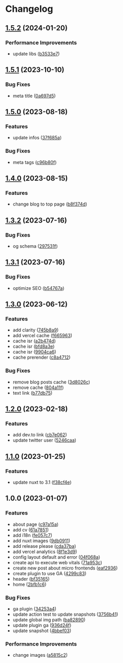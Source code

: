 # Changelog

## [1.5.2](https://github.com/gabrielcaiana/website/compare/v1.5.1...v1.5.2) (2024-01-20)


### Performance Improvements

* update libs ([b3533e7](https://github.com/gabrielcaiana/website/commit/b3533e760eca4393e584a0074b3d2286d71998a8))

## [1.5.1](https://github.com/gabrielcaiana/website/compare/v1.5.0...v1.5.1) (2023-10-10)


### Bug Fixes

* meta title ([0a697d5](https://github.com/gabrielcaiana/website/commit/0a697d5d4edbbe2b9f5548535abd49a7d8f154fb))

## [1.5.0](https://github.com/gabrielcaiana/website/compare/v1.4.0...v1.5.0) (2023-08-18)


### Features

* update infos ([37f685a](https://github.com/gabrielcaiana/website/commit/37f685a8582138366c63994a25fea55211cc668e))


### Bug Fixes

* meta tags ([c96b80f](https://github.com/gabrielcaiana/website/commit/c96b80f9f41475f2dc68d4d2657117282ab13990))

## [1.4.0](https://github.com/gabrielcaiana/website/compare/v1.3.2...v1.4.0) (2023-08-15)


### Features

* change blog to top page ([b8f374d](https://github.com/gabrielcaiana/website/commit/b8f374d8fc701367247ab8d8700ab4ecfe17e233))

## [1.3.2](https://github.com/gabrielcaiana/website/compare/v1.3.1...v1.3.2) (2023-07-16)


### Bug Fixes

* og schema ([297531f](https://github.com/gabrielcaiana/website/commit/297531f14a96b150b2df090b1efaa2843b77b19c))

## [1.3.1](https://github.com/gabrielcaiana/website/compare/v1.3.0...v1.3.1) (2023-07-16)


### Bug Fixes

* optimize SEO ([b54767a](https://github.com/gabrielcaiana/website/commit/b54767a5a448f2e469d2457a156c41ff3d6d7a0d))

## [1.3.0](https://github.com/gabrielcaiana/website/compare/v1.2.0...v1.3.0) (2023-06-12)


### Features

* add clarity ([745b8a9](https://github.com/gabrielcaiana/website/commit/745b8a92fdfefa1f4c28cd8a530be14c00f88a72))
* add vercel cache ([f665963](https://github.com/gabrielcaiana/website/commit/f665963dfc41a0d1e5ca4531614b43a0f70438ef))
* cache isr ([a2b474d](https://github.com/gabrielcaiana/website/commit/a2b474d60d46bf477fcf3a38bd5c5ad7280e255f))
* cache isr ([bfd8a3e](https://github.com/gabrielcaiana/website/commit/bfd8a3e65cc5bf4d1cfc74088a5e1fd69e946264))
* cache isr ([9904ca6](https://github.com/gabrielcaiana/website/commit/9904ca6fa957759ab59a05cb2857ff68a2aa1da8))
* cache prerender ([c8a4712](https://github.com/gabrielcaiana/website/commit/c8a4712e9e27c31df5a23266e01a171e1ff8fd10))


### Bug Fixes

* remove blog posts cache ([3d8026c](https://github.com/gabrielcaiana/website/commit/3d8026cc45549b4102ae20a488df14e4895850fb))
* remove cache ([804a11f](https://github.com/gabrielcaiana/website/commit/804a11fa6116598c3e7dd8a0cfb42f80284d5d2b))
* text link ([b77db75](https://github.com/gabrielcaiana/website/commit/b77db7559df7d7dc3fab835586f5542cc6791f89))

## [1.2.0](https://github.com/gabrielcaiana/website/compare/v1.1.0...v1.2.0) (2023-02-18)


### Features

* add dev.to link ([cb7e062](https://github.com/gabrielcaiana/website/commit/cb7e062cb6d09693e10858969d8f30989bbf7332))
* update twitter user ([5246caa](https://github.com/gabrielcaiana/website/commit/5246caaab4b9933f051443a0cde5ffbf5de4181d))

## [1.1.0](https://github.com/gabrielcaiana/website/compare/v1.0.0...v1.1.0) (2023-01-25)


### Features

* update nuxt to 3.1 ([f38cf4e](https://github.com/gabrielcaiana/website/commit/f38cf4e5fc476a1ac2c1f5f5e399e69c08e15a1e))

## 1.0.0 (2023-01-07)


### Features

* about page ([c97a15a](https://github.com/gabrielcaiana/website/commit/c97a15a5e4b574928ec870880ad6da2387af8dce))
* add cv ([61a7851](https://github.com/gabrielcaiana/website/commit/61a7851c6a3d90ad45b9ab53964d4ebebe9377fe))
* add i18n ([fe057c7](https://github.com/gabrielcaiana/website/commit/fe057c7364d9656f158dd5c1140c309b54ff29bc))
* add nuxt images ([9db0911](https://github.com/gabrielcaiana/website/commit/9db091105464a840f6c679088bab74bc3b7eb99b))
* add release please ([cda37ba](https://github.com/gabrielcaiana/website/commit/cda37ba078b5a256010c4e3e146d30400432ff46))
* add vercel analytics ([8f1e3d9](https://github.com/gabrielcaiana/website/commit/8f1e3d98c81aefad8fc979accfe29d25433b3cbd))
* config layout default and error ([04f068a](https://github.com/gabrielcaiana/website/commit/04f068a8c5712be5bb2a1ec1877ca1369a38612c))
* create api to execute web vitals ([71a953c](https://github.com/gabrielcaiana/website/commit/71a953c11bfb0539914c53e66c970e165d273e55))
* create new post about micro frontends ([eaf2936](https://github.com/gabrielcaiana/website/commit/eaf2936af3b50eb712bac1ed39d6e0b2f94b6a5d))
* create plugin to use GA ([4299c83](https://github.com/gabrielcaiana/website/commit/4299c835cbca5bb5947ded51c6a618c6d844f37d))
* header ([bf35165](https://github.com/gabrielcaiana/website/commit/bf35165b9a417a58966a911a6b4369ee57aa564e))
* home ([2bfb1c6](https://github.com/gabrielcaiana/website/commit/2bfb1c61d744e216c7e2eae9a58c893e78df1aa2))


### Bug Fixes

* ga plugin ([34253a4](https://github.com/gabrielcaiana/website/commit/34253a45f5bc923590c0e96a7707b0657bc32c25))
* update action test to update snapshots ([3756b41](https://github.com/gabrielcaiana/website/commit/3756b413562f65620c37b18e224b3b89d065a1be))
* update global img path ([ba82890](https://github.com/gabrielcaiana/website/commit/ba82890bda4c26300f4d294bb2f6b05e31a369c0))
* update plugin ga ([936d24f](https://github.com/gabrielcaiana/website/commit/936d24f22435456e82710d4aa3b077d5d93f97dc))
* update snapshot ([4bbef03](https://github.com/gabrielcaiana/website/commit/4bbef030cc32f07fe0399ec3e1b6ce1e3c599d53))


### Performance Improvements

* change images ([a5815c2](https://github.com/gabrielcaiana/website/commit/a5815c2dcedb04bc613aeddd6d8a01e856e5e7b7))
